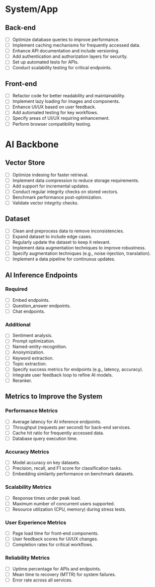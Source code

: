 # System/App
## Back-end
- [ ] Optimize database queries to improve performance.
- [ ] Implement caching mechanisms for frequently accessed data.
- [ ] Enhance API documentation and include versioning.
- [ ] Add authentication and authorization layers for security.
- [ ] Set up automated tests for APIs.
- [ ] Conduct scalability testing for critical endpoints.

## Front-end
- [ ] Refactor code for better readability and maintainability.
- [ ] Implement lazy loading for images and components.
- [ ] Enhance UI/UX based on user feedback.
- [ ] Add automated testing for key workflows.
- [ ] Specify areas of UI/UX requiring enhancement.
- [ ] Perform browser compatibility testing.

# AI Backbone

## Vector Store
- [ ] Optimize indexing for faster retrieval.
- [ ] Implement data compression to reduce storage requirements.
- [ ] Add support for incremental updates.
- [ ] Conduct regular integrity checks on stored vectors.
- [ ] Benchmark performance post-optimization.
- [ ] Validate vector integrity checks.

## Dataset
- [ ] Clean and preprocess data to remove inconsistencies.
- [ ] Expand dataset to include edge cases.
- [ ] Regularly update the dataset to keep it relevant.
- [ ] Implement data augmentation techniques to improve robustness.
- [ ] Specify augmentation techniques (e.g., noise injection, translation).
- [ ] Implement a data pipeline for continuous updates.

## AI Inference Endpoints

### Required
- [ ] Embed endpoints.
- [ ] Question_answer endpoints.
- [ ] Chat endpoints.

### Additional
- [ ] Sentiment analysis.
- [ ] Prompt optimization.
- [ ] Named-entity-recognition.
- [ ] Anonymization.
- [ ] Keyword extraction.
- [ ] Topic extraction.
- [ ] Specify success metrics for endpoints (e.g., latency, accuracy).
- [ ] Integrate user feedback loop to refine AI models.
- [ ] Reranker.

## Metrics to Improve the System

### Performance Metrics
- [ ] Average latency for AI inference endpoints.
- [ ] Throughput (requests per second) for back-end services.
- [ ] Cache hit ratio for frequently accessed data.
- [ ] Database query execution time.

### Accuracy Metrics
- [ ] Model accuracy on key datasets.
- [ ] Precision, recall, and F1 score for classification tasks.
- [ ] Embedding similarity performance on benchmark datasets.

### Scalability Metrics
- [ ] Response times under peak load.
- [ ] Maximum number of concurrent users supported.
- [ ] Resource utilization (CPU, memory) during stress tests.

### User Experience Metrics
- [ ] Page load time for front-end components.
- [ ] User feedback scores for UI/UX changes.
- [ ] Completion rates for critical workflows.

### Reliability Metrics
- [ ] Uptime percentage for APIs and endpoints.
- [ ] Mean time to recovery (MTTR) for system failures.
- [ ] Error rate across all services.
